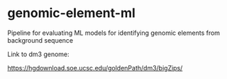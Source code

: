# genomic-element-ml
Pipeline for evaluating ML models for identifying genomic elements from background sequence

Link to dm3 genome:

https://hgdownload.soe.ucsc.edu/goldenPath/dm3/bigZips/